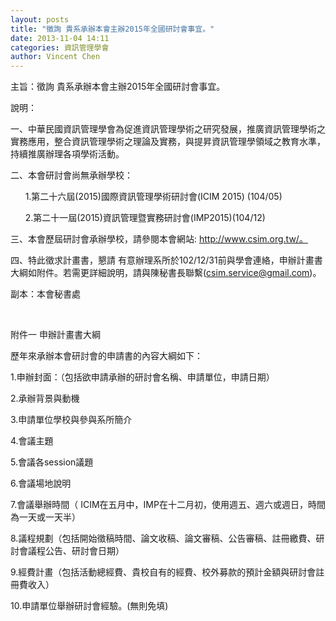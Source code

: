 ```yaml
---
layout: posts
title: "徵詢 貴系承辦本會主辦2015年全國研討會事宜。"
date: 2013-11-04 14:11
categories: 資訊管理學會
author: Vincent Chen
---
```


主旨：徵詢 貴系承辦本會主辦2015年全國研討會事宜。

說明：

一、中華民國資訊管理學會為促進資訊管理學術之研究發展，推廣資訊管理學術之實務應用，整合資訊管理學術之理論及實務，與提昇資訊管理學領域之教育水準，持續推廣辦理各項學術活動。

二、本會研討會尚無承辦學校：

      1.第二十六屆(2015)國際資訊管理學術研討會(ICIM 2015) (104/05)

      2.第二十一屆(2015)資訊管理暨實務研討會(IMP2015)(104/12)

三、本會歷屆研討會承辦學校，請參閱本會網站: http://www.csim.org.tw/。

四、特此徵求計畫書，懇請 有意辦理系所於102/12/31前與學會連絡，申辦計畫書大綱如附件。若需更詳細說明，請與陳秘書長聯繫(csim.service@gmail.com)。

副本：本會秘書處

 

附件一 申辦計畫書大綱

歷年來承辦本會研討會的申請書的內容大綱如下：

1.申辦封面：（包括欲申請承辦的研討會名稱、申請單位，申請日期）

2.承辦背景與動機

3.申請單位學校與參與系所簡介

4.會議主題

5.會議各session議題

6.會議場地說明

7.會議舉辦時間（ ICIM在五月中，IMP在十二月初，使用週五、週六或週日，時間為一天或一天半）

8.議程規劃（包括開始徵稿時間、論文收稿、論文審稿、公告審稿、註冊繳費、研討會議程公告、研討會日期）

9.經費計畫（包括活動總經費、貴校自有的經費、校外募款的預計金額與研討會註冊費收入）

10.申請單位舉辦研討會經驗。(無則免填)            

 
